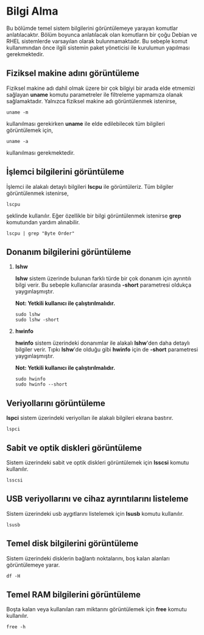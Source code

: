 # Bilgi Alma

Bu bölümde temel sistem bilgilerini görüntülemeye yarayan komutlar anlatılacaktır. Bölüm boyunca anlatılacak olan komutların bir çoğu Debian ve RHEL sistemlerde varsayılan olarak bulunmamaktadır. Bu sebeple komut kullanımından önce ilgili sistemin paket yöneticisi ile kurulumun yapılması gerekmektedir.

## **Fiziksel makine adını görüntüleme**

Fiziksel makine adı dahil olmak üzere bir çok bilgiyi bir arada elde etmemizi sağlayan **uname** komutu parametreler ile filtreleme yapmamıza olanak sağlamaktadır. Yalnızca fiziksel makine adı görüntülenmek istenirse,

```text
uname -m
```

kullanılması gerekirken **uname** ile elde edilebilecek tüm bilgileri görüntülemek için,

```text
uname -a
```

kullanılması gerekmektedir.

## **İşlemci bilgilerini görüntüleme**

İşlemci ile alakalı detaylı bilgileri **lscpu** ile görüntüleriz. Tüm bilgiler görüntülenmek istenirse,

```text
lscpu
```

şeklinde kullanılır. Eğer özellikle bir bilgi görüntülenmek istenirse **grep** komutundan yardım alınabilir.

```text
lscpu | grep "Byte Order"
```

## **Donanım bilgilerini görüntüleme**

1. **lshw**

   **lshw** sistem üzerinde bulunan farklı türde bir çok donanım için ayrıntılı bilgi verir. Bu sebeple kullanıcılar arasında **-short** parametresi oldukça yaygınlaşmıştır.

   **Not: Yetkili kullanıcı ile çalıştırılmalıdır.**

   ```text
   sudo lshw
   sudo lshw -short
   ```

2. **hwinfo**

   **hwinfo** sistem üzerindeki donanımlar ile alakalı **lshw**'den daha detaylı bilgiler verir. Tıpkı **lshw**'de olduğu gibi **hwinfo** için de **-short** parametresi yaygınlaşmıştır.

   **Not: Yetkili kullanıcı ile çalıştırılmalıdır.**

   ```text
   sudo hwinfo
   sudo hwinfo --short
   ```

## **Veriyollarını görüntüleme**

**lspci** sistem üzerindeki veriyolları ile alakalı bilgileri ekrana bastırır.

```text
lspci
```

## **Sabit ve optik diskleri görüntüleme**

Sistem üzerindeki sabit ve optik diskleri görüntülemek için **lsscsi** komutu kullanılır.

```text
lsscsi
```

## **USB veriyollarını ve cihaz ayrıntılarını listeleme**

Sistem üzerindeki usb aygıtlarını listelemek için **lsusb** komutu kullanılır.

```text
lsusb
```

## **Temel disk bilgilerini görüntüleme**

Sistem üzerindeki disklerin bağlantı noktalarını, boş kalan alanları görüntülemeye yarar.

```text
df -H
```

## **Temel RAM bilgilerini görüntüleme**

Boşta kalan veya kullanılan ram miktarını görüntülemek için **free** komutu kullanılır.

```text
free -h
```

